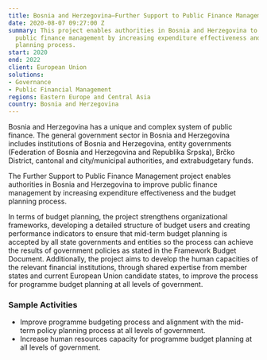 ```yaml
---
title: Bosnia and Herzegovina—Further Support to Public Finance Management
date: 2020-08-07 09:27:00 Z
summary: This project enables authorities in Bosnia and Herzegovina to improve its
  public finance management by increasing expenditure effectiveness and the budget
  planning process.
start: 2020
end: 2022
client: European Union
solutions:
- Governance
- Public Financial Management
regions: Eastern Europe and Central Asia
country: Bosnia and Herzegovina
---
```


Bosnia and Herzegovina has a unique and complex system of public finance. The general government sector in Bosnia and Herzegovina includes institutions of Bosnia and Herzegovina, entity governments (Federation of Bosnia and Herzegovina and Republika Srpska), Brčko District, cantonal and city/municipal authorities, and extrabudgetary funds. 

The Further Support to Public Finance Management project enables authorities in Bosnia and Herzegovina to improve public finance management by increasing expenditure effectiveness and the budget planning process.

In terms of budget planning, the project strengthens organizational frameworks, developing a detailed structure of budget users and creating performance indicators to ensure that mid-term budget planning is accepted by all state governments and entities so the process can achieve the results of government policies as stated in the Framework Budget Document. Additionally, the project aims to develop the human capacities of the relevant financial institutions, through shared expertise from member states and current European Union candidate states, to improve the process for programme budget planning at all levels of government.

### Sample Activities

* Improve programme budgeting process and alignment with the mid-term policy planning process at all levels of government.
* Increase human resources capacity for programme budget planning at all levels of government. 